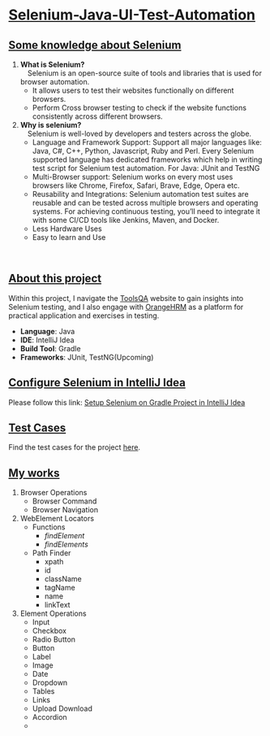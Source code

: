 # <u>Selenium-Java-UI-Test-Automation</u>
## <u>Some knowledge about Selenium</u>
1. **What is Selenium?**<br/>
&ensp;&ensp;Selenium is an open-source suite of tools and libraries that is used for browser automation.
   - It allows users to test their websites functionally on different browsers.
   - Perform Cross browser testing to check if the website functions consistently across different browsers. 
2. **Why is selenium?**<br/>
&ensp;&ensp;Selenium is well-loved by developers and testers across the globe.
   - Language and Framework Support: Support all major languages like: Java, C#, C++, Python, Javascript, Ruby and Perl. Every Selenium supported language has dedicated frameworks which help in writing test script for Selenium test automation. For Java: JUnit and TestNG
   - Multi-Browser support: Selenium works on every most uses browsers like Chrome, Firefox, Safari, Brave, Edge, Opera etc.
   - Reusability and Integrations: Selenium automation test suites are reusable and can be tested across multiple browsers and operating systems. For achieving continuous testing, you’ll need to integrate it with some CI/CD tools like Jenkins, Maven, and Docker.
   - Less Hardware Uses
   - Easy to learn and Use
<br/>


## <u>About this project</u>

Within this project, I navigate the [ToolsQA](https://toolsqa.com/) website to gain insights into Selenium testing, and I also engage with [OrangeHRM](https://opensource-demo.orangehrmlive.com/) as a platform for practical application and exercises in testing.<br/>
- **Language**: Java
- **IDE**: IntelliJ Idea
- **Build Tool**: Gradle
- **Frameworks**: JUnit, TestNG(Upcoming)


## <u>Configure Selenium in IntelliJ Idea</u>
Please follow this link: [Setup Selenium on Gradle Project in IntelliJ Idea](https://tattered-brownie-52b.notion.site/Setup-Selenium-on-Gradle-Project-in-IntelliJ-Idea-a2e48860420d4c44b36331ff3e6c4861)

## <u>Test Cases</u>
Find the test cases for the project [here](https://docs.google.com/spreadsheets/d/1H8JygqoZGd1vK-qBCSZ0lTMPLiBOFX6R2e6PhegVjVo/edit?usp=sharing).
## <u>My works</u>
1. Browser Operations
   - Browser Command
   - Browser Navigation
2. WebElement Locators
   - Functions
     - <i>findElement</i>
     - <i>findElements</i>
   - Path Finder
     - xpath
     - id
     - className
     - tagName
     - name
     - linkText
3. Element Operations
   - Input
   - Checkbox
   - Radio Button
   - Button
   - Label
   - Image
   - Date
   - Dropdown
   - Tables
   - Links
   - Upload Download
   - Accordion
   - 
